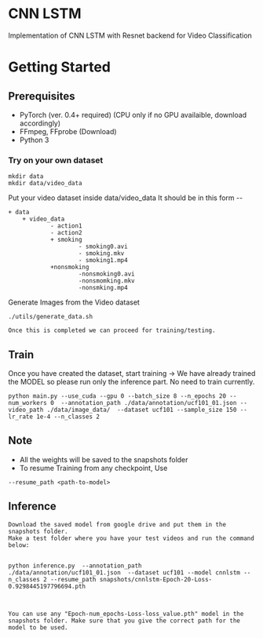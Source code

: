 # CNN LSTM 
Implementation of CNN LSTM with Resnet backend for Video Classification

# Getting Started
## Prerequisites
* PyTorch (ver. 0.4+ required) (CPU only if no GPU availaible, download accordingly)
* FFmpeg, FFprobe (Download)
* Python 3


### Try on your own dataset 

```
mkdir data
mkdir data/video_data
```
Put your video dataset inside data/video_data
It should be in this form --

```
+ data 
    + video_data    
            - action1
            - action2
            + smoking 
                    - smoking0.avi
                    - smoking.mkv
                    - smoking1.mp4
            +nonsmoking
            		-nonsmoking0.avi
            		-nonsmomking.mkv
            		-nonsmking.mp4
```

Generate Images from the Video dataset
```
./utils/generate_data.sh

Once this is completed we can proceed for training/testing.
```

## Train
Once you have created the dataset, start training ->
We have already trained the MODEL so please run only the inference part. No need to train currently.
```
python main.py --use_cuda --gpu 0 --batch_size 8 --n_epochs 20 --num_workers 0  --annotation_path ./data/annotation/ucf101_01.json --video_path ./data/image_data/  --dataset ucf101 --sample_size 150 --lr_rate 1e-4 --n_classes 2 
```

## Note 
* All the weights will be saved to the snapshots folder 
* To resume Training from any checkpoint, Use
```
--resume_path <path-to-model> 
```


## Inference
```
Download the saved model from google drive and put them in the snapshots folder.
Make a test folder where you have your test videos and run the command below: 


python inference.py  --annotation_path ./data/annotation/ucf101_01.json  --dataset ucf101 --model cnnlstm --n_classes 2 --resume_path snapshots/cnnlstm-Epoch-20-Loss-0.9298445197796694.pth



You can use any "Epoch-num_epochs-Loss-loss_value.pth" model in the snapshots folder. Make sure that you give the correct path for the model to be used.
```


